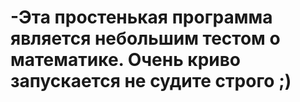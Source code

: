 # -Эта простенькая программа является небольшим тестом о математике. Очень криво запускается не судите строго ;)
